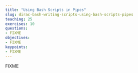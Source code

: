 ```yaml
---
title: "Using Bash Scripts in Pipes"
slug: dirac-bash-writing-scripts-using-bash-scripts-pipes
teaching: 25 
exercises: 10
questions:
- FIXME
objectives:
- FIXME
keypoints:
- FIXME
---
```


FIXME
